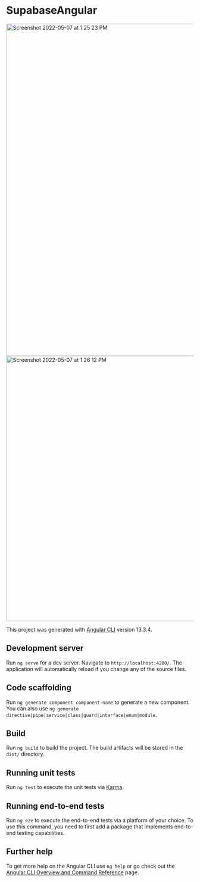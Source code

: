 # SupabaseAngular

<img width="892" alt="Screenshot 2022-05-07 at 1 25 23 PM" src="https://user-images.githubusercontent.com/20462189/167245400-26ed66d3-b4b9-419a-8754-f75cfa5e6cea.png">
<img width="712" alt="Screenshot 2022-05-07 at 1 26 12 PM" src="https://user-images.githubusercontent.com/20462189/167245405-8b39eeed-ebaf-44d5-b2a3-b19def157392.png">

This project was generated with [Angular CLI](https://github.com/angular/angular-cli) version 13.3.4.

## Development server

Run `ng serve` for a dev server. Navigate to `http://localhost:4200/`. The application will automatically reload if you change any of the source files.

## Code scaffolding

Run `ng generate component component-name` to generate a new component. You can also use `ng generate directive|pipe|service|class|guard|interface|enum|module`.

## Build

Run `ng build` to build the project. The build artifacts will be stored in the `dist/` directory.

## Running unit tests

Run `ng test` to execute the unit tests via [Karma](https://karma-runner.github.io).

## Running end-to-end tests

Run `ng e2e` to execute the end-to-end tests via a platform of your choice. To use this command, you need to first add a package that implements end-to-end testing capabilities.

## Further help

To get more help on the Angular CLI use `ng help` or go check out the [Angular CLI Overview and Command Reference](https://angular.io/cli) page.
